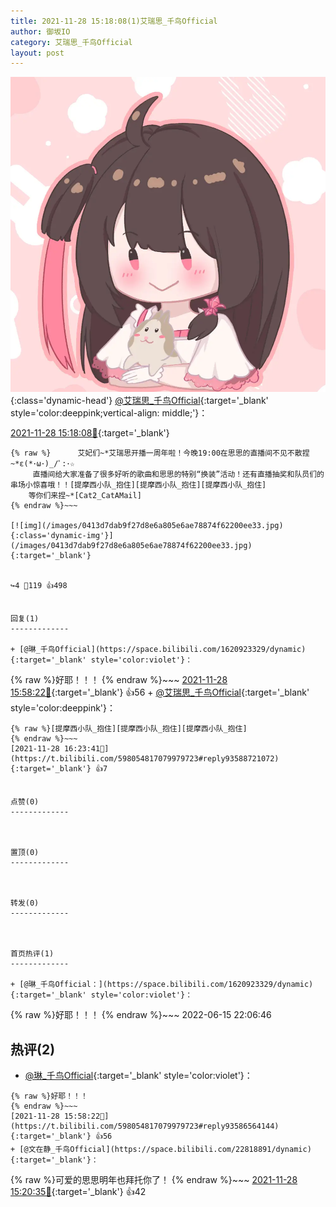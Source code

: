 ```yaml
---
title: 2021-11-28 15:18:08(1)艾瑞思_千鸟Official
author: 御坂IO
category: 艾瑞思_千鸟Official
layout: post
---
```


![img](/images/7e08840c56f251de28bdf766b647bd5fe9a5d50a.jpg){:class='dynamic-head'}
[@艾瑞思_千鸟Official](https://space.bilibili.com/1090010845/dynamic){:target='_blank' style='color:deeppink;vertical-align: middle;'}：

[2021-11-28 15:18:08🔗](https://t.bilibili.com/598054817079979723){:target='_blank'}

~~~
{% raw %}      艾妃们~*艾瑞思开播一周年啦！今晚19:00在思思的直播间不见不散捏~*ε(*･ω･)_/ﾟ:･☆
     直播间给大家准备了很多好听的歌曲和思思的特别“换装”活动！还有直播抽奖和队员们的串场小惊喜哦！！[提摩西小队_抱住][提摩西小队_抱住][提摩西小队_抱住]
    等你们来捏~*[Cat2_CatAMail]
{% endraw %}~~~

[![img](/images/0413d7dab9f27d8e6a805e6ae78874f62200ee33.jpg){:class='dynamic-img'}](/images/0413d7dab9f27d8e6a805e6ae78874f62200ee33.jpg){:target='_blank'}


↪️4 💬119 👍498


回复(1)
-------------

+ [@琳_千鸟Official](https://space.bilibili.com/1620923329/dynamic){:target='_blank' style='color:violet'}：
~~~
{% raw %}好耶！！！
{% endraw %}~~~
[2021-11-28 15:58:22🔗](https://t.bilibili.com/598054817079979723#reply93586564144){:target='_blank'} 👍56
    + [@艾瑞思_千鸟Official](https://space.bilibili.com/1090010845/dynamic){:target='_blank' style='color:deeppink'}：
~~~
{% raw %}[提摩西小队_抱住][提摩西小队_抱住][提摩西小队_抱住]
{% endraw %}~~~
[2021-11-28 16:23:41🔗](https://t.bilibili.com/598054817079979723#reply93588721072){:target='_blank'} 👍7


点赞(0)
-------------



置顶(0)
-------------



转发(0)
-------------



首页热评(1)
-------------

+ [@琳_千鸟Official：](https://space.bilibili.com/1620923329/dynamic){:target='_blank' style='color:violet'}：
~~~
{% raw %}好耶！！！
{% endraw %}~~~
2022-06-15 22:06:46


热评(2)
-------------

+ [@琳_千鸟Official](https://space.bilibili.com/1620923329/dynamic){:target='_blank' style='color:violet'}：
~~~
{% raw %}好耶！！！
{% endraw %}~~~
[2021-11-28 15:58:22🔗](https://t.bilibili.com/598054817079979723#reply93586564144){:target='_blank'} 👍56
+ [@文在静_千鸟Official](https://space.bilibili.com/22818891/dynamic){:target='_blank'}：
~~~
{% raw %}可爱的思思明年也拜托你了！
{% endraw %}~~~
[2021-11-28 15:20:35🔗](https://t.bilibili.com/598054817079979723#reply93583449808){:target='_blank'} 👍42



